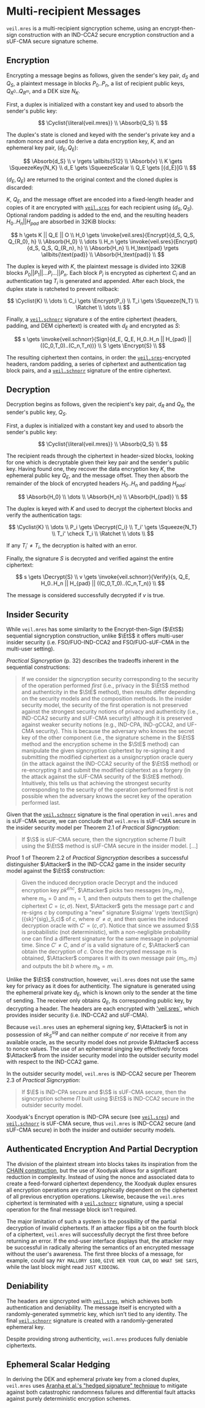 # Multi-recipient Messages

`veil.mres` is a multi-recipient signcryption scheme, using an encrypt-then-sign construction with
an IND-CCA2 secure encryption construction and a sUF-CMA secure signature scheme.

## Encryption

Encrypting a message begins as follows, given the sender's key pair, $d_S$ and $Q_S$, a plaintext
message in blocks $P_0..P_n$, a list of recipient public keys, $Q_{R^0}..Q_{R^m}$, and a DEK size
$N_{K}$.

First, a duplex is initialized with a constant key and used to absorb the sender's public key:

$$
\Cyclist{\literal{veil.mres}} \\
\Absorb{Q_S} \\
$$

The duplex's state is cloned and keyed with the sender's private key and a random nonce and used to
derive a data encryption key, $K$, and an ephemeral key pair, $(d_E, Q_E)$:

$$
\Absorb{d_S} \\
v \rgets \allbits{512} \\
\Absorb{v} \\
K \gets \SqueezeKey{N_K} \\
d_E \gets \SqueezeScalar \\
Q_E \gets [{d_E}]G \\
$$

$(d_E,Q_E)$ are returned to the original context and the cloned duplex is discarded:

$K$, $Q_E$, and the message offset are encoded into a fixed-length header and copies of it are
encrypted with [`veil.sres`](sres.md) for each recipient using $(d_S, Q_S)$. Optional random padding
is added to the end, and the resulting headers $H_0..H_n||H_{pad}$ are absorbed in 32KiB blocks:

$$
h \gets K || Q_E || O \\
H_0 \gets \invoke{veil.sres}{Encrypt}{d_S, Q_S, Q_{R_0}, h} \\
\Absorb{H_0} \\
\dots \\
H_n \gets \invoke{veil.sres}{Encrypt}{d_S, Q_S, Q_{R_n}, h} \\
\Absorb{H_n} \\
H_\text{pad} \rgets \allbits{\text{pad}} \\
\Absorb{H_\text{pad}} \\
$$

The duplex is keyed with $K$, the plaintext message is divided into 32KiB blocks $P_0 || P_1 ||
\dots P_i \dots || P_n$. Each block $P_i$ is encrypted as ciphertext $C_i$ and an authentication tag
$T_i$ is generated and appended. After each block, the duplex state is ratcheted to prevent
rollback:

$$
\Cyclist{K} \\
\dots \\
C_i \gets \Encrypt{P_i} \\
T_i \gets \Squeeze{N_T} \\
\Ratchet \\
\dots \\
$$

Finally, a [`veil.schnorr`](schnorr.md) signature $s$ of the entire ciphertext (headers, padding,
and DEM ciphertext) is created with $d_E$ and encrypted as $S$:

$$
s \gets \invoke{veil.schnorr}{Sign}{d_E, Q_E, H_0..H_n || H_{pad} || ((C_0,T_0)..(C_n,T_n))} \\
S \gets \Encrypt{S} \\
$$

The resulting ciphertext then contains, in order: the [`veil.sres`](sres.md)-encrypted headers,
random padding, a series of ciphertext and authentication tag block pairs, and a
[`veil.schnorr`](schnorr.md) signature of the entire ciphertext.

## Decryption

Decryption begins as follows, given the recipient's key pair, $d_R$ and $Q_R$, the sender's public
key, $Q_S$.

First, a duplex is initialized with a constant key and used to absorb the sender's public key:

$$
\Cyclist{\literal{veil.mres}} \\
\Absorb{Q_S} \\
$$

The recipient reads through the ciphertext in header-sized blocks, looking for one which is
decryptable given their key pair and the sender's public key. Having found one, they recover the
data encryption key $K$, the ephemeral public key $Q_E$, and the message offset. They then absorb
the remainder of the block of encrypted headers $H_0..H_n$ and padding $H_{pad}$:

$$
\Absorb{H_0} \\
\dots \\
\Absorb{H_n} \\
\Absorb{H_{pad}} \\
$$

The duplex is keyed with $K$ and used to decrypt the ciphertext blocks and verify the authentication
tags:

$$
\Cyclist{K} \\
\dots \\
P_i \gets \Decrypt{C_i} \\
T_i' \gets \Squeeze{N_T} \\
T_i' \check T_i \\
\Ratchet \\
\dots \\
$$

If any $T_i' \not = T_i$, the decryption is halted with an error.

Finally, the signature $S$ is decrypted and verified against the entire ciphertext:

$$
s \gets \Decrypt{S} \\
v \gets \invoke{veil.schnorr}{Verify}{s, Q_E, H_0..H_n || H_{pad} || ((C_0,T_0)..(C_n,T_n)} \\
$$

The message is considered successfully decrypted if $v$ is true.

## Insider Security

While `veil.mres` has some similarity to the Encrypt-then-Sign ($\EtS$) sequential signcryption
construction, unlike $\EtS$ it offers multi-user insider security (i.e. FSO/FUO-IND-CCA2 and
FSO/FUO-sUF-CMA in the multi-user setting).

_Practical Signcryption_ (p. 32) describes the tradeoffs inherent in the sequential constructions:

> If we consider the signcryption security corresponding to the security of the operation performed
> _first_ (i.e., privacy in the $\EtS$ method and authenticity in the $\StE$ method), then results
> differ depending on the security models and the composition methods. In the insider security
> model, the security of the first operation is not preserved against the strongest security notions
> of privacy and authenticity (i.e., IND-CCA2 security and sUF-CMA security) although it is
> preserved against weaker security notions (e.g., IND-CPA, IND-gCCA2, and UF-CMA security). This is
> because the adversary who knows the secret key of the other component (i.e., the signature scheme
> in the $\EtS$ method and the encryption scheme in the $\StE$ method) can manipulate the given
> signcryption ciphertext by re-signing it and submitting the modified ciphertext as a
> unsigncryption oracle query (in the attack against the IND-CCA2 security of the $\EtS$ method) or
> re-encrypting it and submit the modified ciphertext as a forgery (in the attack against the
> sUF-CMA security of the $\StE$ method). Intuitively, this tells us that achieving the strongest
> security corresponding to the security of the operation performed first is not possible when the
> adversary knows the secret key of the operation performed last.

Given that the [`veil.schnorr`](schnorr.md) signature is the final operation in `veil.mres` and is
sUF-CMA secure, we can conclude that `veil.mres` is sUF-CMA secure in the insider security model per
Theorem 2.1 of _Practical Signcryption_:

> If $\S$ is sUF-CMA secure, then the signcryption scheme $\Pi$ built using the $\EtS$ method is
> sUF-CMA secure in the insider model. \[…\]

Proof 1 of Theorem 2.2 of _Practical Signcryption_ describes a successful distinguisher $\Attacker$
in the IND-CCA2 game in the insider security model against the $\EtS$ construction:

> Given the induced decryption oracle $\text{Decrypt}$ and the induced encryption key ${pk}^{enc}$,
> $\Attacker$ picks two messages $(m_0,m_1)$, where $m_0 = 0$ and $m_1 = 1$, and then outputs them
> to get the challenge ciphertext $C = (c, σ )$. Next, $\Attacker$ gets the message part $c$ and
> re-signs $c$ by computing a "new" signature $\sigma' \rgets \text{Sign}({sk}^{sig}_S,c)$ of $c$,
> where $\sigma' \not = \sigma$, and then queries the induced decryption oracle with $C' =
> (c,\sigma')$. Notice that since we assumed $\S$ is probabilistic (not deterministic), with a
> non-negligible probability one can find a different signature for the same message in polynomial
> time. Since $C' \not = C$, and $\sigma'$ is a valid signature of $c$, $\Attacker$ can obtain the
> decryption of $c$. Once the decrypted message $m$ is obtained, $\Attacker$ compares it with its
> own message pair $(m_0,m_1)$ and outputs the bit $b$ where $m_b = m$.

Unlike the $\EtS$ construction, however, `veil.mres` does not use the same key for privacy as it
does for authenticity. The signature is generated using the ephemeral private key $d_E$, which is
known only to the sender at the time of sending. The receiver only obtains $Q_E$, its corresponding
public key, by decrypting a header. The headers are each encrypted with ['veil.sres`](sres.md),
which provides insider security (i.e. IND-CCA2 and sUF-CMA).

Because `veil.mres` uses an ephemeral signing key, $\Attacker$ is not in possession of
${sk}^{sig}_S$ and can neither compute $\sigma'$ nor receive it from any available oracle, as the
security model does not provide $\Attacker$ access to nonce values. The use of an ephemeral singing
key effectively forces $\Attacker$ from the insider security model into the outsider security model
with respect to the IND-CCA2 game.

In the outsider security model, `veil.mres` is IND-CCA2 secure per Theorem 2.3 of _Practical
Signcryption_:

> If $\E$ is IND-CPA secure and $\S$ is sUF-CMA secure, then the signcryption scheme $\Pi$ built
> using $\EtS$ is IND-CCA2 secure in the outsider security model.

Xoodyak's $\text{Encrypt}$ operation is IND-CPA secure (see [`veil.sres`](sres.md)) and
[`veil.schnorr`](schnorr.md) is sUF-CMA secure, thus `veil.mres` is IND-CCA2 secure (and sUF-CMA
secure) in both the insider and outsider security models.

## Authenticated Encryption And Partial Decryption

The division of the plaintext stream into blocks takes its inspiration from the [CHAIN
construction][oae2], but the use of Xoodyak allows for a significant reduction in complexity.
Instead of using the nonce and associated data to create a feed-forward ciphertext dependency, the
Xoodyak duplex ensures all encryption operations are cryptographically dependent on the ciphertext
of all previous encryption operations. Likewise, because the `veil.mres` ciphertext is terminated
with a [`veil.schnorr`](schnorr.md) signature, using a special operation for the final message block
isn't required.

The major limitation of such a system is the possibility of the partial decryption of invalid
ciphertexts. If an attacker flips a bit on the fourth block of a ciphertext, `veil.mres` will
successfully decrypt the first three before returning an error. If the end-user interface displays
that, the attacker may be successful in radically altering the semantics of an encrypted message
without the user's awareness. The first three blocks of a message, for example, could say `PAY
MALLORY $100`, `GIVE HER YOUR CAR`, `DO WHAT SHE SAYS`, while the last block might read `JUST
KIDDING`.

## Deniability

The headers are signcrypted with [`veil.sres`](sres.md), which achieves both authentication and
deniability. The message itself is encrypted with a randomly-generated symmetric key, which isn't
tied to any identity. The final [`veil.schnorr`](schnorr.md) signature is created with a
randomly-generated ephemeral key.

Despite providing strong authenticity, `veil.mres` produces fully deniable ciphertexts.

## Ephemeral Scalar Hedging

In deriving the DEK and ephemeral private key from a cloned duplex, `veil.mres` uses [Aranha et
al.'s "hedged signature" technique][hedge] to mitigate against both catastrophic randomness failures
and differential fault attacks against purely deterministic encryption schemes.

[hedge]: https://eprint.iacr.org/2019/956.pdf

[oae2]: https://eprint.iacr.org/2015/189.pdf
